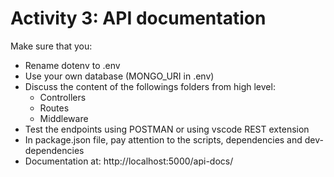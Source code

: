 # Activity 3: API documentation

Make sure that you:

- Rename dotenv to .env
- Use your own database (MONGO_URI in .env)
- Discuss the content of the followings folders from high level:
  - Controllers
  - Routes
  - Middleware
- Test the endpoints using POSTMAN or using vscode REST extension
- In package.json file, pay attention to the scripts, dependencies and dev-dependencies
- Documentation at: http://localhost:5000/api-docs/
